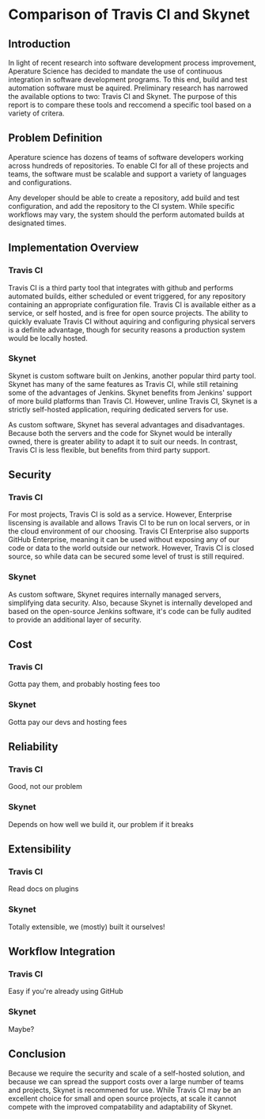 # Comparison of Travis CI and Skynet

## Introduction
In light of recent research into software development process improvement, Aperature Science has decided to mandate the use of continuous integration in software development programs. To this end, build and test automation software must be aquired. Preliminary research has narrowed the available options to two: Travis CI and Skynet. The purpose of this report is to compare these tools and reccomend a specific tool based on a variety of critera.

## Problem Definition
Aperature science has dozens of teams of software developers working across hundreds of repositories. To enable CI for all of these projects and teams, the software must be scalable and support a variety of languages and configurations.

Any developer should be able to create a repository, add build and test configuration, and add the repository to the CI system. While specific workflows may vary, the system should the perform automated builds at designated times.

## Implementation Overview
### Travis CI
Travis CI is a third party tool that integrates with github and performs automated builds, either scheduled or event triggered, for any repository containing an appropriate configuration file. Travis CI is available either as a service, or self hosted, and is free for open source projects. The ability to quickly evaluate Travis CI without aquiring and configuring physical servers is a definite advantage, though for security reasons a production system would be locally hosted. 

### Skynet
Skynet is custom software built on Jenkins, another popular third party tool. Skynet has many of the same features as Travis CI, while still retaining some of the advantages of Jenkins. Skynet benefits from Jenkins' support of more build platforms than Travis CI. However, unline Travis CI, Skynet is a strictly self-hosted application, requiring dedicated servers for use.

As custom software, Skynet has several advantages and disadvantages. Because both the servers and the code for Skynet would be interally owned, there is greater ability to adapt it to suit our needs. In contrast, Travis CI is less flexible, but benefits from third party support. 

## Security
### Travis CI
For most projects, Travis CI is sold as a service. However, Enterprise liscensing is available and allows Travis CI to be run on local servers, or in the cloud environment of our choosing. Travis CI Enterprise also supports GitHub Enterprise, meaning it can be used without exposing any of our code or data to the world outside our network. However, Travis CI is closed source, so while data can be secured some level of trust is still required.

### Skynet
As custom software, Skynet requires internally managed servers, simplifying data security. Also, because Skynet is internally developed and based on the open-source Jenkins software, it's code can be fully audited to provide an additional layer of security.

## Cost
### Travis CI
Gotta pay them, and probably hosting fees too

### Skynet
Gotta pay our devs and hosting fees

## Reliability
### Travis CI
Good, not our problem

### Skynet
Depends on how well we build it, our problem if it breaks

## Extensibility
### Travis CI
Read docs on plugins

### Skynet
Totally extensible, we (mostly) built it ourselves!

## Workflow Integration
### Travis CI
Easy if you're already using GitHub

### Skynet
Maybe?

## Conclusion
Because we require the security and scale of a self-hosted solution, and because we can spread the support costs over a large number of teams and projects, Skynet is recommened for use. While Travis CI may be an excellent choice for small and open source projects, at scale it cannot compete with the improved compatability and adaptability of Skynet.
